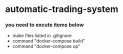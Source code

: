 # automatic-trading-system

### you need to excute items below
- make files listed in .gitignore
- command "docker-compose build"
- command "docker-compose up"
